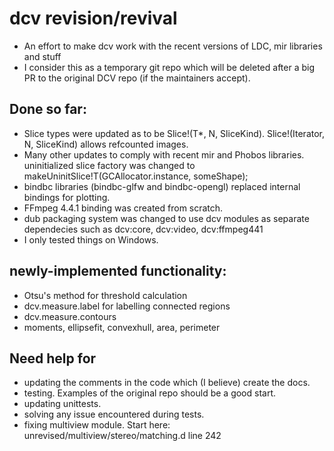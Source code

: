 # dcv revision/revival

* An effort to make dcv work with the recent versions of LDC, mir libraries and stuff
* I consider this as a temporary git repo which will be deleted after a big PR to the original DCV repo (if the maintainers accept).

## Done so far:

* Slice types were updated as to be Slice!(T*, N, SliceKind). Slice!(Iterator, N, SliceKind) allows refcounted images.
* Many other updates to comply with recent mir and Phobos libraries.
 uninitialized slice factory was changed to makeUninitSlice!T(GCAllocator.instance, someShape);
* bindbc libraries (bindbc-glfw and bindbc-opengl) replaced internal bindings for plotting.
* FFmpeg 4.4.1 binding was created from scratch.
* dub packaging system was changed to use dcv modules as separate dependecies such as dcv:core, dcv:video, dcv:ffmpeg441
* I only tested things on Windows.

## newly-implemented functionality:
* Otsu's method for threshold calculation
* dcv.measure.label for labelling connected regions
* dcv.measure.contours
* moments, ellipsefit, convexhull, area, perimeter

## Need help for

* updating the comments in the code which (I believe) create the docs.
* testing. Examples of the original repo should be a good start.
* updating unittests.
* solving any issue encountered during tests.
* fixing multiview module. Start here: unrevised/multiview/stereo/matching.d line 242